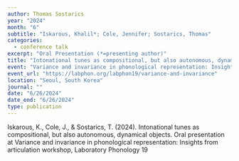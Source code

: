 ```yaml
---
author: Thomas Sostarics
year: "2024"
month: "6"
subtitle: "Iskarous, Khalil*; Cole, Jennifer; Sostarics, Thomas"
categories:
  - conference talk
excerpt: "Oral Presentation (*=presenting author)"
title: "Intonational tunes as compositional, but also autonomous, dynamical objects"
event: "Variance and invariance in phonological representation: Insights from articulation (Satellite Workshop at LabPhon19)"
event_url: "https://labphon.org/labphon19/variance-and-invariance"
location: "Seoul, South Korea"
journal: ""
date: "6/26/2024"
date_end: "6/26/2024"
type: publication
---
```


Iskarous, K., Cole, J., & Sostarics, T. (2024). Intonational tunes as compositional, but also autonomous, dynamical objects. Oral presentation at Variance and invariance in phonological representation: Insights from articulation workshop, Laboratory Phonology 19
